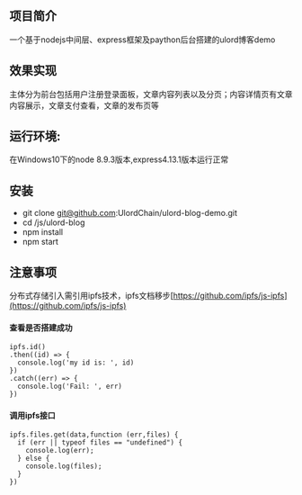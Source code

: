 项目简介
------
一个基于nodejs中间层、express框架及paython后台搭建的ulord博客demo</br>

效果实现
------
主体分为前台包括用户注册登录面板，文章内容列表以及分页；内容详情页有文章内容展示，文章支付查看，文章的发布页等</br>

运行环境:
------
在Windows10下的node 8.9.3版本,express4.13.1版本运行正常</br>

安装
------
* git clone git@github.com:UlordChain/ulord-blog-demo.git </br>
* cd /js/ulord-blog</br>
* npm install</br>
* npm start</br>

注意事项 
------
分布式存储引入需引用ipfs技术，ipfs文档移步[https://github.com/ipfs/js-ipfs](https://github.com/ipfs/js-ipfs)</br>

#### 查看是否搭建成功
    ipfs.id()
    .then((id) => {
      console.log('my id is: ', id)
    })
    .catch((err) => {
      console.log('Fail: ', err)
    })
   
#### 调用ipfs接口
    ipfs.files.get(data,function (err,files) {
      if (err || typeof files == "undefined") {
        console.log(err);
      } else {
        console.log(files);
      }
    })
